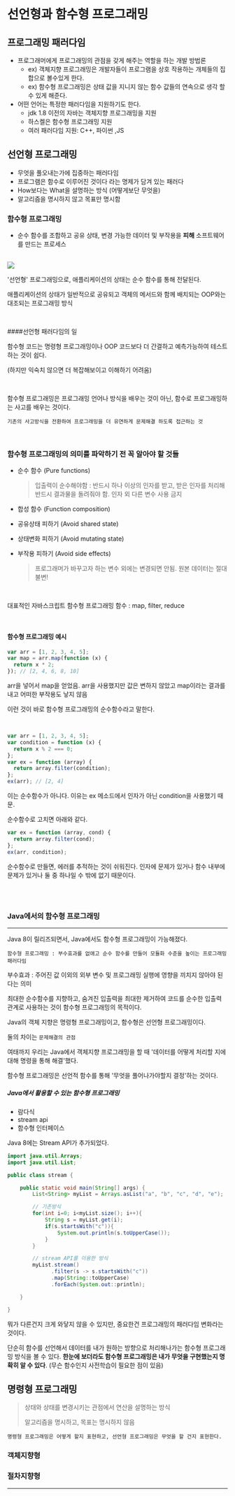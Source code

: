 # 선언형과 함수형 프로그래밍

## 프로그래밍 패러다임

- 프로그래머에게 프로그래밍의 관점을 갖게 해주는 역할을 하는 개발 방법론
  - ex) 객체지향 프로그래밍은 개발자들이 프로그램을 상호 작용하는 개체들의 집합으로 볼수있게 한다.
  - ex) 함수형 프로그래밍은 상태 값을 지니지 않는 함수 값들의 연속으로 생각 할 수 있게 해준다.
- 어떤 언어는 특정한 패러다임을 지원하기도 한다.
  - jdk 1.8 이전의 자바는 객체지향 프로그래밍을 지원
  - 하스켈은 함수형 프로그래밍 지원
  - 여러 패러다임 지원: C++, 파이썬 ,JS

## 선언형 프로그래밍

- 무엇을 풀오내는가에 집중하는 패러다임
- 프로그램은 함수로 이루어진 것이다 라는 명제가 담겨 있는 패러다
- How보다는 What을 설명하는 방식 (어떻게보단 무엇을)
- 알고리즘을 명시하지 않고 목표만 명시함

### 함수형 프로그래밍

- 순수 함수를 조합하고 공유 상태, 변경 가능한 데이터 및 부작용을 **피해** 소프트웨어를 만드는 프로세스

<br>

<img src="https://user-images.githubusercontent.com/6733004/46247710-5ce5fb00-c44a-11e8-9400-16dd44626820.png">

<br>

'선언형' 프로그래밍으로, 애플리케이션의 상태는 순수 함수를 통해 전달된다.

애플리케이션의 상태가 일반적으로 공유되고 객체의 메서드와 함께 배치되는 OOP와는 대조되는 프로그래밍 방식

<br>

####선언형 패러다임의 일

함수형 코드는 명령형 프로그래밍이나 OOP 코드보다 더 간결하고 예측가능하여 테스트하는 것이 쉽다.

(하지만 익숙치 않으면 더 복잡해보이고 이해하기 어려움)

<br>

함수형 프로그래밍은 프로그래밍 언어나 방식을 배우는 것이 아닌, 함수로 프로그래밍하는 사고를 배우는 것이다.

`기존의 사고방식을 전환하여 프로그래밍을 더 유연하게 문제해결 하도록 접근하는 것`

<br>

### 함수형 프로그래밍의 의미를 파악하기 전 꼭 알아야 할 것들

- 순수 함수 (Pure functions)

  > 입출력이 순수해야함 : 반드시 하나 이상의 인자를 받고, 받은 인자를 처리해 반드시 결과물을 돌려줘야 함. 인자 외 다른 변수 사용 금지

- 합성 함수 (Function composition)

- 공유상태 피하기 (Avoid shared state)

- 상태변화 피하기 (Avoid mutating state)

- 부작용 피하기 (Avoid side effects)

  > 프로그래머가 바꾸고자 하는 변수 외에는 변경되면 안됨. 원본 데이터는 절대 불변!

<br>

대표적인 자바스크립트 함수형 프로그래밍 함수 : map, filter, reduce

<br>

#### 함수형 프로그래밍 예시

```javascript
var arr = [1, 2, 3, 4, 5];
var map = arr.map(function (x) {
  return x * 2;
}); // [2, 4, 6, 8, 10]
```

arr을 넣어서 map을 얻었음. arr을 사용했지만 값은 변하지 않았고 map이라는 결과를 내고 어떠한 부작용도 낳지 않음

이런 것이 바로 함수형 프로그래밍의 순수함수라고 말한다.

<br>

```javascript
var arr = [1, 2, 3, 4, 5];
var condition = function (x) {
  return x % 2 === 0;
};
var ex = function (array) {
  return array.filter(condition);
};
ex(arr); // [2, 4]
```

이는 순수함수가 아니다. 이유는 ex 메소드에서 인자가 아닌 condition을 사용했기 때문.

순수함수로 고치면 아래와 같다.

```javascript
var ex = function (array, cond) {
  return array.filter(cond);
};
ex(arr, condition);
```

순수함수로 만들면, 에러를 추적하는 것이 쉬워진다. 인자에 문제가 있거나 함수 내부에 문제가 있거나 둘 중 하나일 수 밖에 없기 때문이다.

<br>

<br>

### Java에서의 함수형 프로그래밍

---

Java 8이 릴리즈되면서, Java에서도 함수형 프로그래밍이 가능해졌다.

```
함수형 프로그래밍 : 부수효과를 없애고 순수 함수를 만들어 모듈화 수준을 높이는 프로그래밍 패러다임
```

부수효과 : 주어진 값 이외의 외부 변수 및 프로그래밍 실행에 영향을 끼치지 않아야 된다는 의미

최대한 순수함수를 지향하고, 숨겨진 입출력을 최대한 제거하여 코드를 순수한 입출력 관계로 사용하는 것이 함수형 프로그래밍의 목적이다.

Java의 객체 지향은 명령형 프로그래밍이고, 함수형은 선언형 프로그래밍이다.

둘의 차이는 `문제해결의 관점`

여태까지 우리는 Java에서 객체지향 프로그래밍을 할 때 '데이터를 어떻게 처리할 지에 대해 명령을 통해 해결'했다.

함수형 프로그래밍은 선언적 함수를 통해 '무엇을 풀어나가야할지 결정'하는 것이다.

##### Java에서 활용할 수 있는 함수형 프로그래밍

- 람다식
- stream api
- 함수형 인터페이스

Java 8에는 Stream API가 추가되었다.

```java
import java.util.Arrays;
import java.util.List;

public class stream {

	public static void main(String[] args) {
		List<String> myList = Arrays.asList("a", "b", "c", "d", "e");

        // 기존방식
        for(int i=0; i<myList.size(); i++){
            String s = myList.get(i);
            if(s.startsWith("c")){
                System.out.println(s.toUpperCase());
            }
        }

        // stream API를 이용한 방식
        myList.stream()
              .filter(s -> s.startsWith("c"))
              .map(String::toUpperCase)
              .forEach(System.out::println);

	}

}
```

뭐가 다른건지 크게 와닿지 않을 수 있지만, 중요한건 프로그래밍의 패러다임 변화라는 것이다.

단순히 함수를 선언해서 데이터를 내가 원하는 방향으로 처리해나가는 함수형 프로그래밍 방식을 볼 수 있다. **한눈에 보더라도 함수형 프로그래밍은 내가 무엇을 구현했는지 명확히 알 수 있다**. (무슨 함수인지 사전학습이 필요한 점이 있음)

## 명령형 프로그래밍

> 상태와 상태를 변경시키는 관점에서 연산을 설명하는 방식
>
> 알고리즘을 명시하고, 목표는 명시하지 않음

```
명령형 프로그래밍은 어떻게 할지 표현하고, 선언형 프로그래밍은 무엇을 할 건지 표현한다.
```

### 객체지향형

### 절차지향형

---
